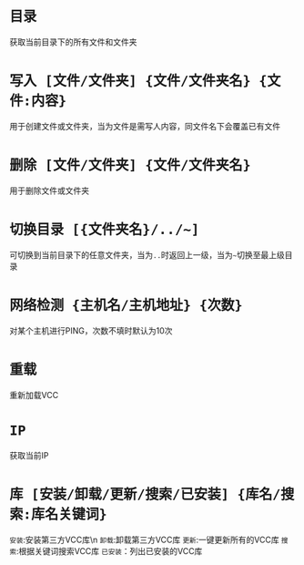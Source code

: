 # `目录`
获取当前目录下的所有文件和文件夹

# `写入 [文件/文件夹] {文件/文件夹名} {文件:内容}`
用于创建文件或文件夹，当为文件是需写人内容，同文件名下会覆盖已有文件

# `删除 [文件/文件夹] {文件/文件夹名}`
用于删除文件或文件夹

# `切换目录 [{文件夹名}/../~]`
可切换到当前目录下的任意文件夹，当为`..`时返回上一级，当为`~`切换至最上级目录

# `网络检测 {主机名/主机地址} {次数}`
对某个主机进行PING，次数不填时默认为10次

# `重载`
重新加载VCC

# `IP`
获取当前IP

# `库 [安装/卸载/更新/搜索/已安装] {库名/搜索:库名关键词}`
`安装`:安装第三方VCC库\n
`卸载`:卸载第三方VCC库
`更新`:一键更新所有的VCC库
`搜索`:根据关键词搜索VCC库
`已安装`：列出已安装的VCC库